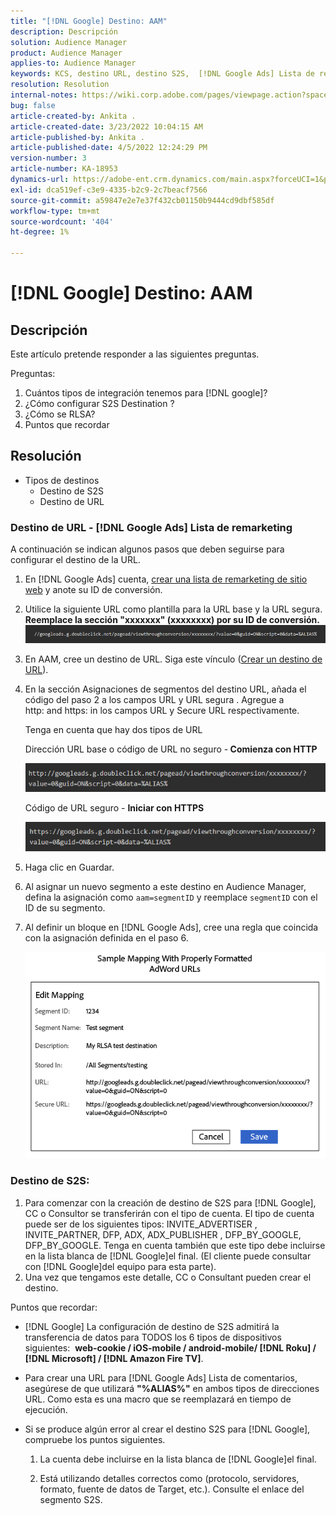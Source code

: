 ```yaml
---
title: "[!DNL Google] Destino: AAM"
description: Descripción
solution: Audience Manager
product: Audience Manager
applies-to: Audience Manager
keywords: KCS, destino URL, destino S2S,  [!DNL Google Ads] Lista de remarketing
resolution: Resolution
internal-notes: https://wiki.corp.adobe.com/pages/viewpage.action?spaceKey=MCPI&title=Google+-+AAM+Destination
bug: false
article-created-by: Ankita .
article-created-date: 3/23/2022 10:04:15 AM
article-published-by: Ankita .
article-published-date: 4/5/2022 12:24:29 PM
version-number: 3
article-number: KA-18953
dynamics-url: https://adobe-ent.crm.dynamics.com/main.aspx?forceUCI=1&pagetype=entityrecord&etn=knowledgearticle&id=70af1f97-90aa-ec11-983f-000d3a349120
exl-id: dca519ef-c3e9-4335-b2c9-2c7beacf7566
source-git-commit: a59847e2e7e37f432cb01150b9444cd9dbf585df
workflow-type: tm+mt
source-wordcount: '404'
ht-degree: 1%

---
```


# [!DNL Google] Destino: AAM

## Descripción

Este artículo pretende responder a las siguientes preguntas.

Preguntas:

1. Cuántos tipos de integración tenemos para [!DNL google]?
1. ¿Cómo configurar S2S Destination ?
1. ¿Cómo se RLSA?
1. Puntos que recordar

## Resolución

- Tipos de destinos
   - Destino de S2S
   - Destino de URL

### Destino de URL - [!DNL Google Ads] Lista de remarketing

A continuación se indican algunos pasos que deben seguirse para configurar el destino de la URL.

1. En [!DNL Google Ads] cuenta, [crear una lista de remarketing de sitio web](https://support.google.com/adwords/answer/2454064?hl=en) y anote su ID de conversión.

1. Utilice la siguiente URL como plantilla para la URL base y la URL segura. <b>Reemplace la sección &quot;xxxxxxx&quot; (xxxxxxxx) por su ID de conversión.</b>![](assets/d548e9c4-67aa-ec11-983f-000d3a349120.png)

1. En AAM, cree un destino de URL. Siga este vínculo ([Crear un destino de URL](https://experienceleague.adobe.com/docs/audience-manager/user-guide/features/destinations/custom-destinations/create-url-destination.html?lang=en)).

1. En la sección Asignaciones de segmentos del destino URL, añada el código del paso 2 a los campos URL y URL segura . Agregue a http: and https: in los campos URL y Secure URL respectivamente.

   Tenga en cuenta que hay dos tipos de URL

   Dirección URL base o código de URL no seguro -<b> Comienza con HTTP</b>

   ![](assets/d73cf7d9-69aa-ec11-983f-000d3a349523.png)

   Código de URL seguro - <b>Iniciar con HTTPS</b>

   ![](assets/141662e3-69aa-ec11-983f-000d3a349523.png)

1. Haga clic en Guardar.

1. Al asignar un nuevo segmento a este destino en Audience Manager, defina la asignación como `aam=segmentID` y reemplace `segmentID` con el ID de su segmento.

1. Al definir un bloque en [!DNL Google Ads], cree una regla que coincida con la asignación definida en el paso 6.

   ![](assets/64abac91-6aaa-ec11-983f-000d3a349523.png)

### Destino de S2S:

1. Para comenzar con la creación de destino de S2S para [!DNL Google], CC o Consultor se transferirán con el tipo de cuenta. El tipo de cuenta puede ser de los siguientes tipos: INVITE_ADVERTISER , INVITE_PARTNER, DFP, ADX, ADX_PUBLISHER , DFP_BY_GOOGLE, DFP_BY_GOOGLE. Tenga en cuenta también que este tipo debe incluirse en la lista blanca de [!DNL Google]el final. (El cliente puede consultar con [!DNL Google]del equipo para esta parte).
1. Una vez que tengamos este detalle, CC o Consultant pueden crear el destino.

Puntos que recordar:

- [!DNL Google] La configuración de destino de S2S admitirá la transferencia de datos para TODOS los 6 tipos de dispositivos siguientes:  <b>web-cookie / iOS-mobile / android-mobile/ [!DNL Roku] / [!DNL Microsoft] / [!DNL Amazon Fire TV]</b>.

- Para crear una URL para [!DNL Google Ads] Lista de comentarios, asegúrese de que utilizará <b>&quot;%ALIAS%&quot;</b> en ambos tipos de direcciones URL. Como esta es una macro que se reemplazará en tiempo de ejecución.

- Si se produce algún error al crear el destino S2S para [!DNL Google], compruebe los puntos siguientes.

   1. La cuenta debe incluirse en la lista blanca de [!DNL Google]el final.

   1. Está utilizando detalles correctos como (protocolo, servidores, formato, fuente de datos de Target, etc.). Consulte el enlace del segmento S2S.
